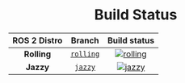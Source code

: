<h1 align="center">Build Status</h1>

<div align="center">

| ROS 2 Distro |                             Branch                             |                                                                                                             Build status                                                                                                              | 
| :----------: | :------------------------------------------------------------: | :-----------------------------------------------------------------------------------------------------------------------------------------------------------------------------------------------------------------------------------: |
|  **Rolling**  | [`rolling`](https://github.com/Tiago-Harmonic/tiago_harmonic/tree/rolling) | [![rolling](https://github.com/Tiago-Harmonic/tiago_harmonic/actions/workflows/rolling.yaml/badge.svg)](https://github.com/Tiago-Harmonic/tiago_harmonic/actions/workflows/rolling.yaml) |
| **Jazzy**  | [`jazzy`](https://github.com/Tiago-Harmonic/tiago_harmonic/tree/jazzy) | [![jazzy](https://github.com/Tiago-Harmonic/tiago_harmonic/actions/workflows/jazzy_devel.yaml/badge.svg)](https://github.com/Tiago-Harmonic/tiago_harmonic/actions/workflows/jazzy_devel.yaml) |

</div>
